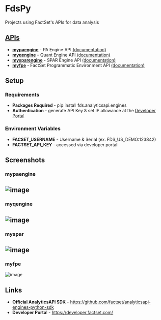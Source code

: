 # FdsPy
Projects using FactSet's APIs for data analysis

## [APIs](https://github.com/nurciuoli/FdsPy/tree/main/apis)
-  [__mypaengine__](https://github.com/nurciuoli/FdsPy/tree/main/apis/pa) - PA Engine API [(documentation)](https://developer.factset.com/api-catalog/pa-engine-api)
-  [__myqengine__](https://github.com/nurciuoli/FdsPy/tree/main/apis/qe) - Quant Engine API [(documentation)](https://developer.factset.com/api-catalog/quant-engine-api)
-  [__mysparengine__](https://github.com/nurciuoli/FdsPy/tree/main/apis/spar) - SPAR Engine API [(documentation)](https://developer.factset.com/api-catalog/spar-engine-api)
-  [__myfpe__](https://github.com/nurciuoli/FdsPy/tree/main/apis/fpe) - FactSet Programmatic Environment API [(documentation)](https://developer.factset.com/api-catalog/factset-programmatic-environment-api)

## Setup
### Requirements
- __Packages Required__ - pip install fds.analyticsapi.engines
- __Authentication__ - generate API Key & set IP allowance at the [Developer Portal](https://developer.factset.com/)
### Environment Variables
- __FACSET_USERNAME__ - Username & Serial (ex. FDS_US_DEMO:123842)
- __FACTSET_API_KEY__ - accessed via developer portal

## Screenshots
### mypaengine
![image](https://github.com/nurciuoli/FdsPy/assets/57609455/34211a86-6549-4cb3-8c01-54fd68c1e4ca)
-----------------
### myqengine
![image](https://github.com/nurciuoli/FdsPy/assets/57609455/22f692c2-374b-40e0-968f-982b3c3d1c83)
-----------------
### myspar
![image](https://github.com/nurciuoli/FdsPy/assets/57609455/d9558865-6dbe-492a-a86c-00d3128ee5ac)
------------------
### myfpe
![image](https://github.com/nurciuoli/FdsPy/assets/57609455/d8c24e71-f387-4a07-922a-53494f782c25)

## Links
- __Official AnalyticsAPI SDK__ - https://github.com/factset/analyticsapi-engines-python-sdk
- __Developer Portal__ - https://developer.factset.com/
